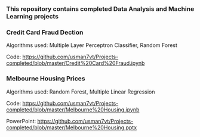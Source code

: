 ### This repository contains completed Data Analysis and Machine Learning projects
### Credit Card Fraud Dection
Algorithms used: Multiple Layer Perceptron Classifier, Random Forest

Code:
https://github.com/usman7vt/Projects-completed/blob/master/Credit%20Card%20Fraud.ipynb

### Melbourne Housing Prices
Algorithms used: Random Forest, Multiple Linear Regression

Code:
https://github.com/usman7vt/Projects-completed/blob/master/Melbourne%20Housing.ipynb

PowerPoint: 
https://github.com/usman7vt/Projects-completed/blob/master/Melbourne%20Housing.pptx
